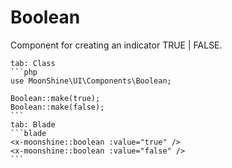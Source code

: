 # Boolean

Component for creating an indicator TRUE | FALSE.

~~~tabs
tab: Class
```php
use MoonShine\UI\Components\Boolean;

Boolean::make(true);
Boolean::make(false);
```
tab: Blade
```blade
<x-moonshine::boolean :value="true" />
<x-moonshine::boolean :value="false" />
```
~~~
